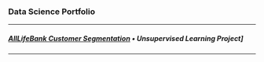 ### Data Science Portfolio

---
##### [AllLifeBank Customer Segmentation](Project7/Eide_Project7_AllLifeBank) • Unsupervised Learning Project]

---

